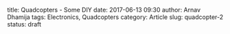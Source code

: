 title: Quadcopters - Some DIY
date: 2017-06-13 09:30
author: Arnav Dhamija
tags: Electronics, Quadcopters
category: Article
slug: quadcopter-2
status: draft
